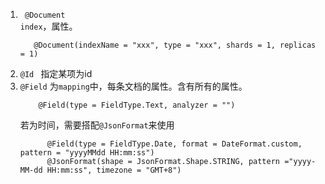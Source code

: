 1. ` @Document`  
    `index`，属性。
    ````text
       @Document(indexName = "xxx", type = "xxx", shards = 1, replicas = 1)
    ````
2.   `@Id `    指定某项为id
3.   `@Field` 为`mapping`中，每条文档的属性。含有所有的属性。 
      ```text
          @Field(type = FieldType.Text, analyzer = "")
      ```
      若为时间，需要搭配`@JsonFormat`来使用
      ```text
            @Field(type = FieldType.Date, format = DateFormat.custom, pattern = "yyyyMMdd HH:mm:ss")
            @JsonFormat(shape = JsonFormat.Shape.STRING, pattern ="yyyy-MM-dd HH:mm:ss", timezone = "GMT+8")
      ```